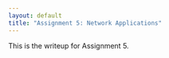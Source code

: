 ```yaml
---
layout: default
title: "Assignment 5: Network Applications"
---
```


This is the writeup for Assignment 5.
